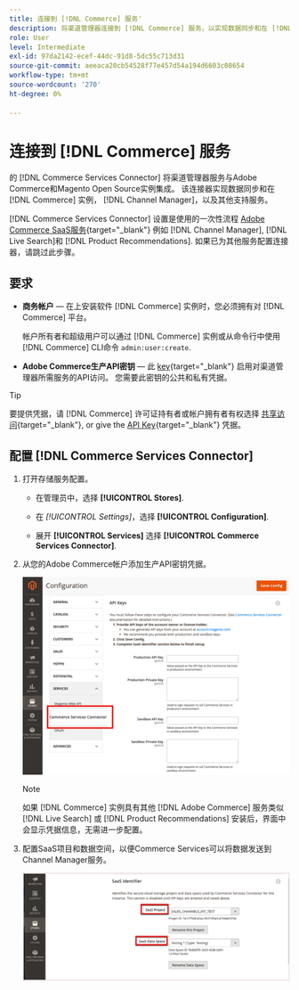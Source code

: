 ```yaml
---
title: 连接到 [!DNL Commerce] 服务'
description: 将渠道管理器连接到 [!DNL Commerce] 服务，以实现数据同步和在 [!DNL Commerce] 实例、渠道管理器和其他支持服务。
role: User
level: Intermediate
exl-id: 97da2142-ecef-44dc-91d8-5dc55c713d31
source-git-commit: aeeaca20cb54528f77e457d54a194d6603c08654
workflow-type: tm+mt
source-wordcount: '270'
ht-degree: 0%

---
```



# 连接到 [!DNL Commerce] 服务

的 [!DNL Commerce Services Connector] 将渠道管理器服务与Adobe Commerce和Magento Open Source实例集成。 该连接器实现数据同步和在 [!DNL Commerce] 实例， [!DNL Channel Manager]，以及其他支持服务。

[!DNL Commerce Services Connector] 设置是使用的一次性流程 [Adobe Commerce SaaS服务](https://experienceleague.adobe.com/docs/commerce-merchant-services/user-guides/home.html){target="_blank"} 例如 [!DNL Channel Manager], [!DNL Live Search]和 [!DNL Product Recommendations]. 如果已为其他服务配置连接器，请跳过此步骤。

## 要求

- **商务帐户** — 在上安装软件 [!DNL Commerce] 实例时，您必须拥有对 [!DNL Commerce] 平台。

   帐户所有者和超级用户可以通过 [!DNL Commerce] 实例或从命令行中使用 [!DNL Commerce] CLI命令 `admin:user:create`.

- **Adobe Commerce生产API密钥** — 此 [key](https://docs.magento.com/user-guide/system/saas.html#apikey){target="_blank"} 启用对渠道管理器所需服务的API访问。 您需要此密钥的公共和私有凭据。

>[!TIP]
>
>要提供凭据，请 [!DNL Commerce] 许可证持有者或帐户拥有者有权选择 [共享访问](https://docs.magento.com/user-guide/magento/magento-account-share.html){target="_blank"}, or give the [API Key](https://docs.magento.com/user-guide/system/saas.html#apikey){target="_blank"} 凭据。

## 配置 [!DNL Commerce Services Connector]

1. 打开存储服务配置。

   - 在管理员中，选择 **[!UICONTROL Stores]**.

   - 在 *[!UICONTROL Settings]*，选择 **[!UICONTROL Configuration]**.

   - 展开 **[!UICONTROL Services]** 选择 **[!UICONTROL Commerce Services Connector]**.

1. 从您的Adobe Commerce帐户添加生产API密钥凭据。

   ![[!DNL Commerce Services Connector] 服务 [!DNL Admin] 视图](assets/commerce-services-connector-admin-service-view.png)


   >[!NOTE]
   >
   > 如果 [!DNL Commerce] 实例具有其他 [!DNL Adobe Commerce] 服务类似 [!DNL Live Search] 或 [!DNL Product Recommendations] 安装后，界面中会显示凭据信息，无需进一步配置。

1. 配置SaaS项目和数据空间，以便Commerce Services可以将数据发送到Channel Manager服务。

   ![[!DNL Commerce Services Connector] SaaS标识符配置 [!DNL Admin] 视图](assets/commerce-services-connector-saas-config.png)


